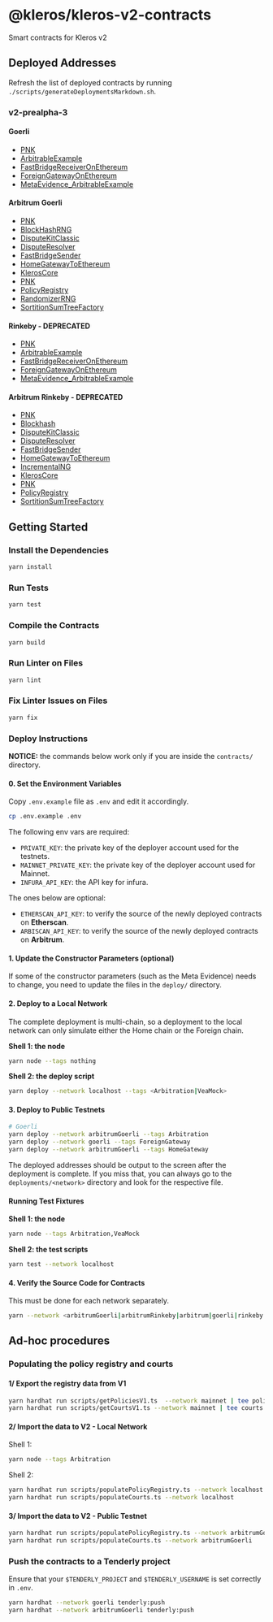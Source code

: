 # @kleros/kleros-v2-contracts

Smart contracts for Kleros v2

## Deployed Addresses

Refresh the list of deployed contracts by running `./scripts/generateDeploymentsMarkdown.sh`.

### v2-prealpha-3

#### Goerli

- [PNK](https://goerli.etherscan.io/token/0xA3B02bA6E10F55fb177637917B1b472da0110CcC)
- [ArbitrableExample](https://goerli.etherscan.io/address/0xd78dcdde2c5a2bd4bb246bc7db6994b95f7c442c)
- [FastBridgeReceiverOnEthereum](https://goerli.etherscan.io/address/0x8F53f533531a40BdaA832254e282ed1b21D83F71)
- [ForeignGatewayOnEthereum](https://goerli.etherscan.io/address/0x4401a368dea8d5761aeeffd3c4a674086dea0666)
- [MetaEvidence_ArbitrableExample](https://goerli.etherscan.io/address/null)

#### Arbitrum Goerli

- [PNK](https://goerli-rollup-explorer.arbitrum.io/token/0x4DEeeFD054434bf6721eF39Aa18EfB3fd0D12610/token-transfers)
- [BlockHashRNG](https://goerli-rollup-explorer.arbitrum.io/address/0x68eE49dfD9d76f3386257a3D0e0A85c0A5519bBD)
- [DisputeKitClassic](https://goerli-rollup-explorer.arbitrum.io/address/0x61C72C3258C3D4D05bebD045E7FB0d57695CF43e)
- [DisputeResolver](https://goerli-rollup-explorer.arbitrum.io/address/0x1BE4fFbF7c2AE7F46054c1f3e98153170D5E5FBb)
- [FastBridgeSender](https://goerli-rollup-explorer.arbitrum.io/address/0x4d18b9792e0D8F5aF696E71dBEDff8fcBEed6e8C)
- [HomeGatewayToEthereum](https://goerli-rollup-explorer.arbitrum.io/address/0xed12799915180a257985631fbD2ead261eD838cf)
- [KlerosCore](https://goerli-rollup-explorer.arbitrum.io/address/0x9Bcb0D261D5B446c0474d0846563C712F8B7bE5E)
- [PNK](https://goerli-rollup-explorer.arbitrum.io/address/0x4DEeeFD054434bf6721eF39Aa18EfB3fd0D12610)
- [PolicyRegistry](https://goerli-rollup-explorer.arbitrum.io/address/0xaE25ed5eDad0bD932D3Af2e36631849497512068)
- [RandomizerRNG](https://goerli-rollup-explorer.arbitrum.io/address/0x6E723A6d054a247A95292447Cc7ce780664d7d9a)
- [SortitionSumTreeFactory](https://goerli-rollup-explorer.arbitrum.io/address/0x40a78989317B953e427B3BD87C59eA003fcC2296)

#### Rinkeby - DEPRECATED

- [PNK](https://rinkeby.etherscan.io/token/0x14aba1fa8a31a8649e8098ad067b739cc5708f30)
- [ArbitrableExample](https://rinkeby.etherscan.io/address/0xc0fcc96BFd78e36550FCaB434A9EE1210B57225b)
- [FastBridgeReceiverOnEthereum](https://rinkeby.etherscan.io/address/0x545C731e84c0034d58e57E476A3b7C3929d070CC)
- [ForeignGatewayOnEthereum](https://rinkeby.etherscan.io/address/0x8681CE0CA5706Cf4732d9060e8eC9f865F7d546a)
- [MetaEvidence_ArbitrableExample](https://rinkeby.etherscan.io/address/null)

#### Arbitrum Rinkeby - DEPRECATED

- [PNK](https://testnet.arbiscan.io/token/0x364530164a2338cdba211f72c1438eb811b5c639)
- [Blockhash](https://testnet.arbiscan.io/address/0xe22b595b3e5fF130EcF7056Ef6A4ac351AeA8a58)
- [DisputeKitClassic](https://testnet.arbiscan.io/address/0xA2c538AA05BBCc44c213441f6f3777223D2BF9e5)
- [DisputeResolver](https://testnet.arbiscan.io/address/0x67e8191F61466c57A17542A52F9f39f336A242fD)
- [FastBridgeSender](https://testnet.arbiscan.io/address/0xf8A4a85e7153374A1b9BDA763a84252eC286843b)
- [HomeGatewayToEthereum](https://testnet.arbiscan.io/address/0x4e894c2B60214beC53B60D09F39544518296C07B)
- [IncrementalNG](https://testnet.arbiscan.io/address/0x078dAd05373d19d7fd6829735b765F12242a4300)
- [KlerosCore](https://testnet.arbiscan.io/address/0x815d709EFCF5E69e2e9E2F8d3815d762496a2f0F)
- [PNK](https://testnet.arbiscan.io/address/0x364530164a2338cdba211f72c1438eb811b5c639)
- [PolicyRegistry](https://testnet.arbiscan.io/address/0x76262035D1b280cC0b08024177b837893bcAd3DA)
- [SortitionSumTreeFactory](https://testnet.arbiscan.io/address/0x48ce286978C74c288eA6Bc9a536BcC899DF8D177)

## Getting Started

### Install the Dependencies

```bash
yarn install
```

### Run Tests

```bash
yarn test
```

### Compile the Contracts

```bash
yarn build
```

### Run Linter on Files

```bash
yarn lint
```

### Fix Linter Issues on Files

```bash
yarn fix
```

### Deploy Instructions

**NOTICE:** the commands below work only if you are inside the `contracts/` directory.

#### 0. Set the Environment Variables

Copy `.env.example` file as `.env` and edit it accordingly.

```bash
cp .env.example .env
```

The following env vars are required:

- `PRIVATE_KEY`: the private key of the deployer account used for the testnets.
- `MAINNET_PRIVATE_KEY`: the private key of the deployer account used for Mainnet.
- `INFURA_API_KEY`: the API key for infura.

The ones below are optional:

- `ETHERSCAN_API_KEY`: to verify the source of the newly deployed contracts on **Etherscan**.
- `ARBISCAN_API_KEY`: to verify the source of the newly deployed contracts on **Arbitrum**.

#### 1. Update the Constructor Parameters (optional)

If some of the constructor parameters (such as the Meta Evidence) needs to change, you need to update the files in the `deploy/` directory.

#### 2. Deploy to a Local Network

The complete deployment is multi-chain, so a deployment to the local network can only simulate either the Home chain or the Foreign chain.

**Shell 1: the node**

```bash
yarn node --tags nothing
```

**Shell 2: the deploy script**

```bash
yarn deploy --network localhost --tags <Arbitration|VeaMock>
```

#### 3. Deploy to Public Testnets

```bash
# Goerli
yarn deploy --network arbitrumGoerli --tags Arbitration
yarn deploy --network goerli --tags ForeignGateway
yarn deploy --network arbitrumGoerli --tags HomeGateway
```

The deployed addresses should be output to the screen after the deployment is complete.
If you miss that, you can always go to the `deployments/<network>` directory and look for the respective file.

#### Running Test Fixtures

**Shell 1: the node**

```bash
yarn node --tags Arbitration,VeaMock
```

**Shell 2: the test scripts**

```bash
yarn test --network localhost
```

#### 4. Verify the Source Code for Contracts

This must be done for each network separately.

```bash
yarn --network <arbitrumGoerli|arbitrumRinkeby|arbitrum|goerli|rinkeby|mainnet> etherscan-verify
```

## Ad-hoc procedures

### Populating the policy registry and courts

#### 1/ Export the registry data from V1

```bash
yarn hardhat run scripts/getPoliciesV1.ts  --network mainnet | tee policies.v1.json
yarn hardhat run scripts/getCourtsV1.ts --network mainnet | tee courts.v1.json
```

#### 2/ Import the data to V2 - Local Network

Shell 1:

```bash
yarn node --tags Arbitration
```

Shell 2:

```bash
yarn hardhat run scripts/populatePolicyRegistry.ts --network localhost
yarn hardhat run scripts/populateCourts.ts --network localhost
```

#### 3/ Import the data to V2 - Public Testnet

```bash
yarn hardhat run scripts/populatePolicyRegistry.ts --network arbitrumGoerli
yarn hardhat run scripts/populateCourts.ts --network arbitrumGoerli
```

### Push the contracts to a Tenderly project

Ensure that your `$TENDERLY_PROJECT` and `$TENDERLY_USERNAME` is set correctly in `.env`.

```bash
yarn hardhat --network goerli tenderly:push
yarn hardhat --network arbitrumGoerli tenderly:push
```
